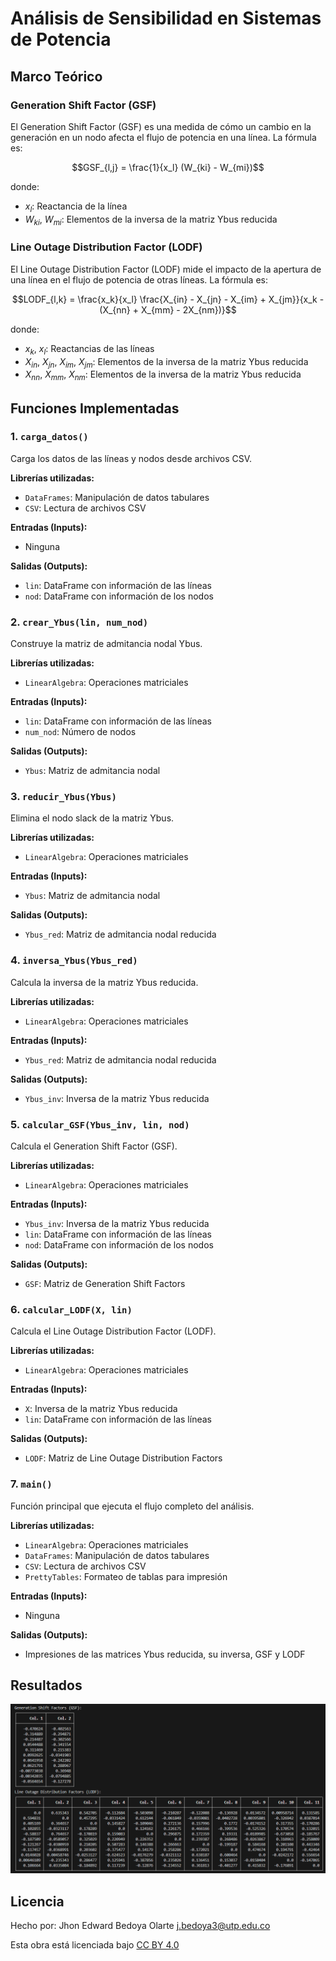 # Análisis de Sensibilidad en Sistemas de Potencia

## Marco Teórico

### Generation Shift Factor (GSF)
El Generation Shift Factor (GSF) es una medida de cómo un cambio en la generación en un nodo afecta el flujo de potencia en una línea. La fórmula es:
```math
GSF_{l,j} = \frac{1}{x_l} (W_{ki} - W_{mi})
```
donde:
- $x_l$: Reactancia de la línea
- $W_{ki}$, $W_{mi}$: Elementos de la inversa de la matriz Ybus reducida

### Line Outage Distribution Factor (LODF)
El Line Outage Distribution Factor (LODF) mide el impacto de la apertura de una línea en el flujo de potencia de otras líneas. La fórmula es:
```math
LODF_{l,k} = \frac{x_k}{x_l} \frac{X_{in} - X_{jn} - X_{im} + X_{jm}}{x_k - (X_{nn} + X_{mm} - 2X_{nm})}
```
donde:
- $x_k$, $x_l$: Reactancias de las líneas
- $X_{in}$, $X_{jn}$, $X_{im}$, $X_{jm}$: Elementos de la inversa de la matriz Ybus reducida
- $X_{nn}$, $X_{mm}$, $X_{nm}$: Elementos de la inversa de la matriz Ybus reducida

## Funciones Implementadas

### 1. `carga_datos()`
Carga los datos de las líneas y nodos desde archivos CSV.

**Librerías utilizadas:**
- `DataFrames`: Manipulación de datos tabulares
- `CSV`: Lectura de archivos CSV

**Entradas (Inputs):**
- Ninguna

**Salidas (Outputs):**
- `lin`: DataFrame con información de las líneas
- `nod`: DataFrame con información de los nodos

### 2. `crear_Ybus(lin, num_nod)`
Construye la matriz de admitancia nodal Ybus.

**Librerías utilizadas:**
- `LinearAlgebra`: Operaciones matriciales

**Entradas (Inputs):**
- `lin`: DataFrame con información de las líneas
- `num_nod`: Número de nodos

**Salidas (Outputs):**
- `Ybus`: Matriz de admitancia nodal

### 3. `reducir_Ybus(Ybus)`
Elimina el nodo slack de la matriz Ybus.

**Librerías utilizadas:**
- `LinearAlgebra`: Operaciones matriciales

**Entradas (Inputs):**
- `Ybus`: Matriz de admitancia nodal

**Salidas (Outputs):**
- `Ybus_red`: Matriz de admitancia nodal reducida

### 4. `inversa_Ybus(Ybus_red)`
Calcula la inversa de la matriz Ybus reducida.

**Librerías utilizadas:**
- `LinearAlgebra`: Operaciones matriciales

**Entradas (Inputs):**
- `Ybus_red`: Matriz de admitancia nodal reducida

**Salidas (Outputs):**
- `Ybus_inv`: Inversa de la matriz Ybus reducida

### 5. `calcular_GSF(Ybus_inv, lin, nod)`
Calcula el Generation Shift Factor (GSF).

**Librerías utilizadas:**
- `LinearAlgebra`: Operaciones matriciales

**Entradas (Inputs):**
- `Ybus_inv`: Inversa de la matriz Ybus reducida
- `lin`: DataFrame con información de las líneas
- `nod`: DataFrame con información de los nodos

**Salidas (Outputs):**
- `GSF`: Matriz de Generation Shift Factors

### 6. `calcular_LODF(X, lin)`
Calcula el Line Outage Distribution Factor (LODF).

**Librerías utilizadas:**
- `LinearAlgebra`: Operaciones matriciales

**Entradas (Inputs):**
- `X`: Inversa de la matriz Ybus reducida
- `lin`: DataFrame con información de las líneas

**Salidas (Outputs):**
- `LODF`: Matriz de Line Outage Distribution Factors

### 7. `main()`
Función principal que ejecuta el flujo completo del análisis.

**Librerías utilizadas:**
- `LinearAlgebra`: Operaciones matriciales
- `DataFrames`: Manipulación de datos tabulares
- `CSV`: Lectura de archivos CSV
- `PrettyTables`: Formateo de tablas para impresión

**Entradas (Inputs):**
- Ninguna

**Salidas (Outputs):**
- Impresiones de las matrices Ybus reducida, su inversa, GSF y LODF

## Resultados
![\[Aquí puedes incluir gráficos o resultados relevantes\]](Resultado.png)

## Licencia
Hecho por: Jhon Edward Bedoya Olarte
j.bedoya3@utp.edu.co

<p xmlns:cc="http://creativecommons.org/ns#">Esta obra está licenciada bajo <a href="https://creativecommons.org/licenses/by/4.0/?ref=chooser-v1">CC BY 4.0</a></p>